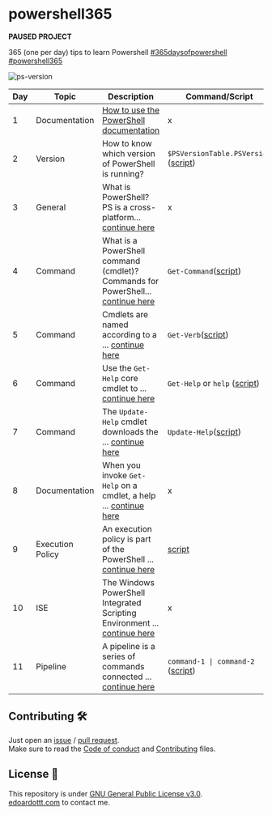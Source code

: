 # powershell365

**PAUSED PROJECT**

365 (one per day) tips to learn Powershell [#365daysofpowershell](https://twitter.com/search?q=365daysofpowershell) [#powershell365](https://twitter.com/search?q=powershell365)

![ps-version](https://github.com/edoardottt/images/blob/main/powershell365/ps-version.svg)

| Day | Topic | Description | Command/Script | Tweet | References |
| ----------- | -------- | ----------- | -------- | --------- | --------- |
| 1 | Documentation | [How to use the PowerShell documentation](https://docs.microsoft.com/en-us/powershell/scripting/how-to-use-docs?view=powershell-7.1) | x | [tweet](https://twitter.com/edoardottt2/status/1430935729346056197) | [[1]](https://docs.microsoft.com/en-us/powershell/scripting/how-to-use-docs?view=powershell-7.1) |
| 2 | Version | How to know which version of PowerShell is running? | `$PSVersionTable.PSVersion` ([script](https://github.com/edoardottt/powershell365/blob/main/scripts/day002)) | [tweet](https://twitter.com/edoardottt2/status/1431254758170537985) | [[1]](https://docs.microsoft.com/en-us/powershell/scripting/how-to-use-docs?view=powershell-7.1) |
| 3 | General | What is PowerShell? PS is a cross-platform... [continue here](https://github.com/edoardottt/powershell365/blob/main/descriptions/day003.md) | x | [tweet](https://twitter.com/edoardottt2/status/1431613332683960324) | [[1]](https://docs.microsoft.com/en-us/powershell/scripting/overview?view=powershell-7.1) |
| 4 | Command | What is a PowerShell command (cmdlet)? Commands for PowerShell... [continue here](https://github.com/edoardottt/powershell365/blob/main/descriptions/day004.md) | `Get-Command`([script](https://github.com/edoardottt/powershell365/tree/main/scripts/day004)) | [tweet](https://twitter.com/edoardottt2/status/1431914629500899330) | [[1]](https://docs.microsoft.com/en-us/powershell/module/microsoft.powershell.core/get-command?view=powershell-7.1) |
| 5 | Command | Cmdlets are named according to a ... [continue here](https://github.com/edoardottt/powershell365/blob/main/descriptions/day005.md) | `Get-Verb`([script](https://github.com/edoardottt/powershell365/tree/main/scripts/day005)) | [tweet](https://twitter.com/edoardottt2/status/1432331172613394434) | [[1]](https://docs.microsoft.com/en-us/powershell/module/microsoft.powershell.utility/get-verb?view=powershell-7.1)
| 6 | Command | Use the `Get-Help` core cmdlet to ... [continue here](https://github.com/edoardottt/powershell365/blob/main/descriptions/day006.md) | `Get-Help` or `help` ([script](https://github.com/edoardottt/powershell365/tree/main/scripts/day006)) | [tweet](https://twitter.com/edoardottt2/status/1432706641145761809) | [[1]](https://docs.microsoft.com/en-us/powershell/module/microsoft.powershell.core/get-help?view=powershell-7.1)
| 7 | Command | The `Update-Help` cmdlet downloads the ... [continue here](https://github.com/edoardottt/powershell365/blob/main/descriptions/day007.md) | `Update-Help`([script](https://github.com/edoardottt/powershell365/tree/main/scripts/day007)) | [tweet](https://twitter.com/edoardottt2/status/1433098145131597829) | [[1]](https://docs.microsoft.com/en-us/powershell/module/microsoft.powershell.core/update-help?view=powershell-7.1)
| 8 | Documentation | When you invoke `Get-Help` on a cmdlet, a help ... [continue here](https://github.com/edoardottt/powershell365/blob/main/descriptions/day008.md) | x | [tweet](https://twitter.com/edoardottt2/status/1433812339921494017) | [[1]](https://docs.microsoft.com/en-us/powershell/scripting/learn/ps101/02-help-system?view=powershell-7.1)
| 9 | Execution Policy | An execution policy is part of the PowerShell ... [continue here](https://github.com/edoardottt/powershell365/blob/main/descriptions/day009.md) | [script](https://github.com/edoardottt/powershell365/tree/main/scripts/day009) | [tweet](https://twitter.com/edoardottt2/status/1434146731726364675) | [[1]](https://docs.microsoft.com/en-us/powershell/module/microsoft.powershell.security/set-executionpolicy?view=powershell-7.1) [[2]](https://docs.microsoft.com/en-us/powershell/module/microsoft.powershell.security/get-executionpolicy?view=powershell-7.1)
| 10 | ISE | The Windows PowerShell Integrated Scripting Environment ... [continue here](https://github.com/edoardottt/powershell365/blob/main/descriptions/day010.md) | x | [tweet](https://twitter.com/edoardottt2/status/1434512038320132102) | [[1]](https://docs.microsoft.com/en-us/powershell/scripting/windows-powershell/ise/how-to-write-and-run-scripts-in-the-windows-powershell-ise?view=powershell-7.1) [[2]](https://docs.microsoft.com/en-us/powershell/scripting/windows-powershell/ise/exploring-the-windows-powershell-ise?view=powershell-7.1)
| 11 | Pipeline | A pipeline is a series of commands connected ... [continue here](https://github.com/edoardottt/powershell365/blob/main/descriptions/day011.md) | `command-1 \| command-2` ([script](https://github.com/edoardottt/powershell365/tree/main/scripts/day011)) | [tweet](https://twitter.com/edoardottt2/status/1435226613634027526) | [[1]](https://docs.microsoft.com/en-us/powershell/module/microsoft.powershell.core/about/about_pipelines?view=powershell-7.1)

Contributing 🛠
-------

Just open an [issue](https://github.com/edoardottt/powershell365/issues) / [pull request](https://github.com/edoardottt/powershell365/pulls).  
Make sure to read the [Code of conduct](https://github.com/edoardottt/powershell365/blob/main/CODE_OF_CONDUCT.md) and [Contributing](https://github.com/edoardottt/powershell365/blob/main/CONTRIBUTING.md) files.

License 📝
-------

This repository is under [GNU General Public License v3.0](https://github.com/edoardottt/powershell365/blob/main/LICENSE).  
[edoardottt.com](https://edoardottt.com/) to contact me.
